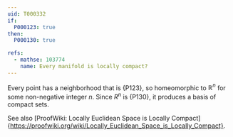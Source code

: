 ```yaml
---
uid: T000332
if:
  P000123: true
then:
  P000130: true

refs:
  - mathse: 103774
    name: Every manifold is locally compact?
---
```


Every point has a neighborhood that is {P123}, so homeomorphic to $\mathbb R^n$ for some non-negative integer $n$. Since $R^n$ is {P130}, it produces a basis of compact sets.

See also [ProofWiki: Locally Euclidean Space is Locally Compact]{https://proofwiki.org/wiki/Locally_Euclidean_Space_is_Locally_Compact}.